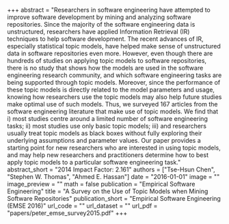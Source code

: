 +++
abstract = "Researchers in software engineering have attempted to improve software development by mining and analyzing software repositories. Since the majority of the software engineering data is unstructured, researchers have applied Information Retrieval (IR) techniques to help software development. The recent advances of IR, especially statistical topic models, have helped make sense of unstructured data in software repositories even more. However, even though there are hundreds of studies on applying topic models to software repositories, there is no study that shows how the models are used in the software engineering research community, and which software engineering tasks are being supported through topic models. Moreover, since the performance of these topic models is directly related to the model parameters and usage, knowing how researchers use the topic models may also help future studies make optimal use of such models. Thus, we surveyed 167 articles from the software engineering literature that make use of topic models. We find that i) most studies centre around a limited number of software engineering tasks; ii) most studies use only basic topic models; iii) and researchers usually treat topic models as black boxes without fully exploring their underlying assumptions and parameter values. Our paper provides a starting point for new researchers who are interested in using topic models, and may help new researchers and practitioners determine how to best apply topic models to a particular software engineering task."
abstract_short = "2014 Impact Factor: 2.161"
authors = ["Tse-Hsun Chen", "Stephen W. Thomas", "Ahmed E. Hassan"]
date = "2016-01-01"
image = ""
image_preview = ""
math = false
publication = "Empirical Software Engineering"
title = "A Survey on the Use of Topic Models when Mining Software Repositories"
publication_short = "Empirical Software Engineering (EMSE 2016)"
url_code = ""
url_dataset = ""
url_pdf = "papers/peter_emse_survey2015.pdf"
+++
